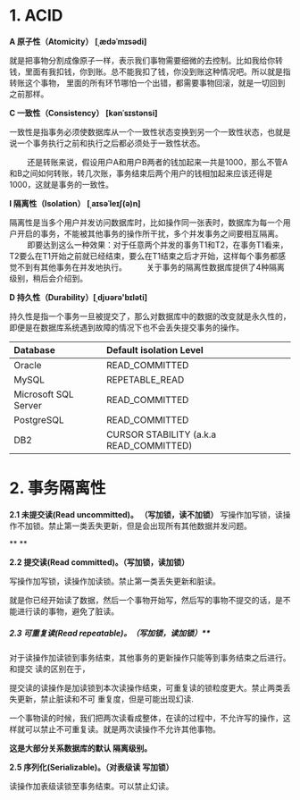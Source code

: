 # 1. ACID

**A 原子性（Atomicity） [ˌædəˈmɪsədi]** 

​     就是把事物分割成像原子一样，表示我们事物需要细微的去控制。比如我给你转钱，里面有我扣钱，你到账。总不能我扣了钱，你没到账这种情况吧。所以就是指转账这个事物， 里面的所有环节哪怕一个出错，都需要事物回滚，就是一切回到之前那样。

**C 一致性（Consistency） [kənˈsɪstənsi]**

​      一致性是指事务必须使数据库从一个一致性状态变换到另一个一致性状态，也就是说一个事务执行之前和执行之后都必须处于一致性状态。

　　  还是转账来说，假设用户A和用户B两者的钱加起来一共是1000，那么不管A和B之间如何转账，转几次账，事务结束后两个用户的钱相加起来应该还得是1000，这就是事务的一致性。

**I 隔离性（Isolation） [ˌaɪsəˈleɪʃ(ə)n]**

​    隔离性是当多个用户并发访问数据库时，比如操作同一张表时，数据库为每一个用户开启的事务，不能被其他事务的操作所干扰，多个并发事务之间要相互隔离。
　　   即要达到这么一种效果：对于任意两个并发的事务T1和T2，在事务T1看来，T2要么在T1开始之前就已经结束，要么在T1结束之后才开始，这样每个事务都感觉不到有其他事务在并发地执行。
　   　关于事务的隔离性数据库提供了4种隔离级别，稍后会介绍到。

**D 持久性（Durability）[ˌdjʊərə'bɪləti]**

​    持久性是指一个事务一旦被提交了，那么对数据库中的数据的改变就是永久性的，即便是在数据库系统遇到故障的情况下也不会丢失提交事务的操作。



| Database             | Default isolation Level                 |
| :------------------- | :-------------------------------------- |
| Oracle               | READ_COMMITTED                          |
| MySQL                | REPETABLE_READ                          |
| Microsoft SQL Server | READ_COMMITTED                          |
| PostgreSQL           | READ_COMMITTED                          |
| DB2                  | CURSOR STABILITY (a.k.a READ_COMMITTED) |





# 2. 事务隔离性

**2.1  未提交读(Read uncommitted)。 （写加锁，读不加锁）**
写操作加写锁，读操作不加锁。禁止第一类丢失更新，但是会出现所有其他数据并发问题。

**
**

**2.2 提交读(Read committed)。（写加锁，读加锁）**

写操作加写锁，读操作加读锁。禁止第一类丢失更新和脏读。

就是你已经开始读了数据，然后一个事物开始写，然后写的事物不提交的话，是不能进行读的事物，避免了脏读。



##### 2.3 可重复读(Read repeatable)。（写加锁，读加锁）**

对于读操作加读锁到事务结束，其他事务的更新操作只能等到事务结束之后进行。和提交 读的区别在于，

提交读的读操作是加读锁到本次读操作结束，可重复读的锁粒度更大。禁止两类丢失更新，禁止脏读和不可 重复度，但是可能出现幻读.

一个事物读的时候，我们把两次读看成整体，在读的过程中，不允许写的操作，这样就可以禁止不可重复读。就是两次读操作不允许其他事物。

**这是大部分关系数据库的默认 隔离级别。**





**2.5 序列化(Serializable)。（对表级读 写加锁）**

读操作加表级读锁至事务结束。可以禁止幻读。